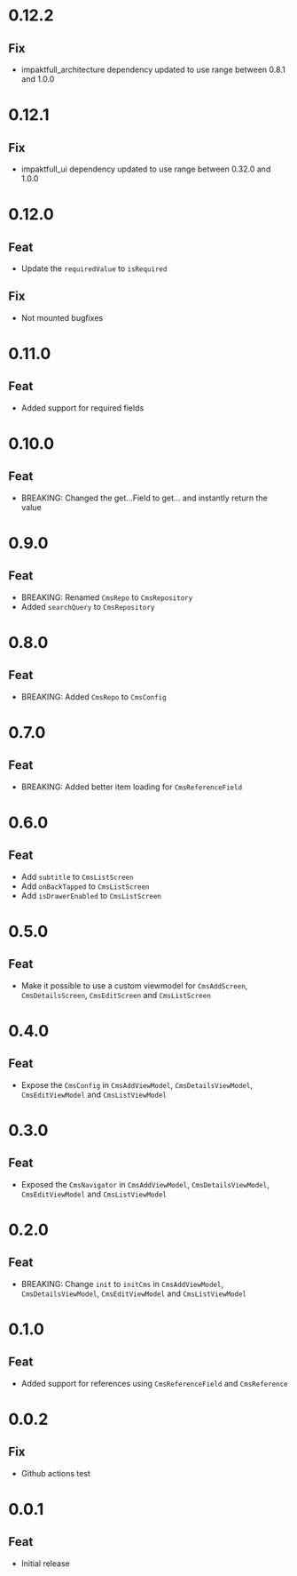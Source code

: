 # 0.12.2

## Fix

- impaktfull_architecture dependency updated to use range between 0.8.1 and 1.0.0

# 0.12.1

## Fix

- impaktfull_ui dependency updated to use range between 0.32.0 and 1.0.0

# 0.12.0

## Feat

- Update the `requiredValue` to `isRequired`

## Fix

- Not mounted bugfixes

# 0.11.0

## Feat

- Added support for required fields

# 0.10.0

## Feat

- BREAKING: Changed the get...Field to get... and instantly return the value

# 0.9.0

## Feat

- BREAKING: Renamed `CmsRepo` to `CmsRepository`
- Added `searchQuery` to `CmsRepository`

# 0.8.0

## Feat

- BREAKING: Added `CmsRepo` to `CmsConfig`

# 0.7.0

## Feat

- BREAKING: Added better item loading for `CmsReferenceField`

# 0.6.0

## Feat

- Add `subtitle` to `CmsListScreen`
- Add `onBackTapped` to `CmsListScreen`
- Add `isDrawerEnabled` to `CmsListScreen`

# 0.5.0

## Feat

- Make it possible to use a custom viewmodel for `CmsAddScreen`, `CmsDetailsScreen`, `CmsEditScreen` and `CmsListScreen`

# 0.4.0

## Feat

- Expose the `CmsConfig` in `CmsAddViewModel`, `CmsDetailsViewModel`, `CmsEditViewModel` and `CmsListViewModel`

# 0.3.0

## Feat

- Exposed the `CmsNavigator` in `CmsAddViewModel`, `CmsDetailsViewModel`, `CmsEditViewModel` and `CmsListViewModel`

# 0.2.0

## Feat

- BREAKING: Change `init` to `initCms` in `CmsAddViewModel`, `CmsDetailsViewModel`, `CmsEditViewModel` and `CmsListViewModel`

# 0.1.0

## Feat

- Added support for references using `CmsReferenceField` and `CmsReference`

# 0.0.2

## Fix

- Github actions test

# 0.0.1

## Feat

- Initial release
